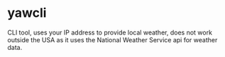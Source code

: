 # yawcli
CLI tool, uses your IP address to provide local weather, does not work outside the USA as it uses the National Weather Service api for weather data.
